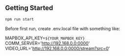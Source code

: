 ## Getting Started

```bash
npm run start
```

Before first run, create .env.local file with something like:

MAPBOX_API_KEY=`${YOUR_MAPBOX_KEY}`
COMM_SERVER='http://192.168.0.0:0000'
VIDEO_URL='http://192.168.0.0:0000/stream?src=0'
